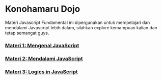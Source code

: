 # Konohamaru Dojo

Materi Javascript Fundamental ini dipergunakan untuk mempelajari dan mendalami Javascript lebih dalam, silahkan explore kemampuan kalian dan tetap semangat guys.

### [Materi 1: Mengenal JavaScript](./day1.md)
### [Materi 2: Mendalami JavaScript](./day2.md)
### [Materi 3: Logics in JavaScript](./day3.md)
